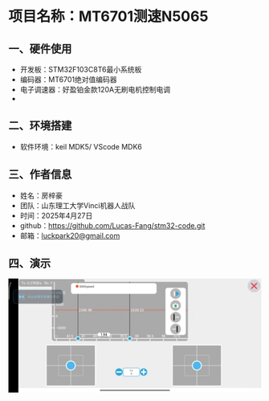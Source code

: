 # 项目名称：MT6701测速N5065
## 一、硬件使用
- 开发板：STM32F103C8T6最小系统板
- 编码器：MT6701绝对值编码器
- 电子调速器：好盈铂金款120A无刷电机控制电调
- 
## 二、环境搭建
- 软件环境：keil MDK5/ VScode MDK6
  
## 三、作者信息
- 姓名：房梓豪
- 团队：山东理工大学Vinci机器人战队
- 时间：2025年4月27日
- github：https://github.com/Lucas-Fang/stm32-code.git
- 邮箱：luckpark20@gmail.com
  
## 四、演示
![alt text](a5c12d23277604344258506938b5a6a3.jpg)